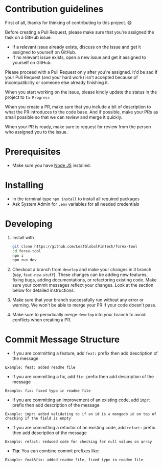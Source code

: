 # Contribution guidelines

First of all, thanks for thinking of contributing to this project. :smile:

Before creating a Pull Request, please make sure that you're assigned the task on a GitHub issue.

-   If a relevant issue already exists, discuss on the issue and get it assigned to yourself on GitHub.
-   If no relevant issue exists, open a new issue and get it assigned to yourself on GitHub.

Please proceed with a Pull Request only after you're assigned. It'd be sad if your Pull Request (and your hard work) isn't accepted because of incompatibility or someone else already finishing it.

When you start working on the issue, please kindly update the status in the project to `In Progress`

When you create a PR, make sure that you include a bit of description to what the PR introduces to the code base. And if possible, make your PRs as small possible so that we can review and merge it quickly.

When your PR is ready, make sure to request for review from the person who assigned you to the issue.

# Prerequisites

-   Make sure you have [Node JS](https://nodejs.org) installed.

# Installing

-   In the terminal type `npm install` to install all required packages
-   Ask System Admin for `.env` variables for all needed credentials

# Developing

1. Install with

    ```sh
    git clone https://github.com/LeafGlobalFintech/forex-tool
    cd forex-tool
    npm i
    npm run dev
    ```

2. Checkout a branch from `develop` and make your changes in it branch (say, `feat-new-stuff`). These changes can be adding new features, fixing bugs, adding documentations, or refactoring existing code. Make sure your commit messages reflect your changes. Look at the section below for detailed instructions.

3. Make sure that your branch successfully run without any error or warning. We won't be able to merge your PR if your code doesn't pass.

4. Make sure to periodically merge `develop` into your branch to avoid conflicts when creating a PR.

# Commit Message Structure

-   If you are committing a feature, add `feat:` prefix then add description of the message.

```
Example: feat: added readme file
```

-   If you are committing a fix, add `fix:` prefix then add description of the message

```
Example: fix: fixed typo in readme file
```

-   If you are committing an improvement of an existing code, add `impr:` prefix then add description of the message

```
Example: impr: added validating to if an id is a mongodb id on top of checking if the field is empty
```

-   If you are committing a refactor of an existing code, add `refact:` prefix then add description of the message

```
Example: refact: reduced code for checking for null values on array
```

-   **Tip**: You can combine commit prefixes like:

```
Example: feat&fix: added readme file, fixed typo in readme file
```
